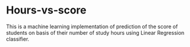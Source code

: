 # Hours-vs-score
This is a machine learning implementation of prediction of the score of students on basis of their number of study hours
using Linear Regression classifier.
